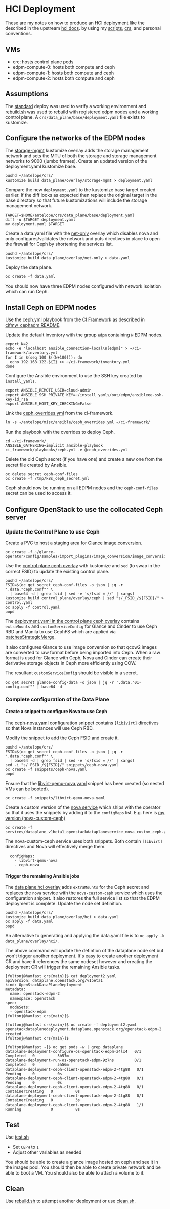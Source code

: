 # HCI Deployment

These are my notes on how to produce an HCI deployment like the
described in the upstream
[hci docs](https://github.com/openstack-k8s-operators/docs/blob/main/hci.md).
by using my [scripts](../scripts), [crs](../crs), and personal
conventions.

## VMs

- crc: hosts control plane pods
- edpm-compute-0: hosts both compute and ceph
- edpm-compute-1: hosts both compute and ceph
- edpm-compute-2: hosts both compute and ceph

## Assumptions

The [standard](standard.md) deploy was used to verify a working
environment and [rebuild.sh](../scripts/rebuild.sh) was used to
rebuild with registered edpm nodes and a working control plane.
A `crs/data_plane/base/deployment.yaml` file exists to kustomize.

## Configure the networks of the EDPM nodes

The [storage-mgmt](../crs/data_plane/overlay/storage-mgmt) kustomize
overlay adds the storage management network and sets the MTU of both
the storage and storage management networks to 9000 (jumbo frames).
Create an updated version of the deployment.yaml kustomize base.
```
pushd ~/antelope/crs/
kustomize build data_plane/overlay/storage-mgmt > deployment.yaml
```
Compare the new `deployment.yaml` to the kustomize base target created
earlier. If the diff looks as expected then replace the original
target in the base directory so that future kustomizations will
include the storage management network.
```
TARGET=$HOME/antelope/crs/data_plane/base/deployment.yaml
diff -u $TARGET deployment.yaml
mv deployment.yaml $TARGET
```
Create a data.yaml file with the
[net-only](../crs/data_plane/overlay/net-only)
overlay which disables nova and only configures/validates the network
and puts directives in place to open the firewall for Ceph
by shortening the services list.
```
pushd ~/antelope/crs/
kustomize build data_plane/overlay/net-only > data.yaml
```
Deploy the data plane.
```
oc create -f data.yaml
```
You should now have three EDPM nodes configured with network isolation
which can run Ceph.

## Install Ceph on EDPM nodes

Use the
[ceph.yml](https://github.com/openstack-k8s-operators/ci-framework/blob/main/ci_framework/playbooks/ceph.yml) playbook
from the
[CI Framework](https://github.com/openstack-k8s-operators/ci-framework)
as described in
[cifmw_cephadm README](https://github.com/openstack-k8s-operators/ci-framework/blob/main/ci_framework/roles/cifmw_cephadm/README.md).

Update the default inventory with the group `edpm` containing `N` EDPM
nodes.
```
export N=2
echo -e "localhost ansible_connection=local\n[edpm]" > ~/ci-framework/inventory.yml
for I in $(seq 100 $((N+100))); do
  echo 192.168.122.${I} >> ~/ci-framework/inventory.yml
done
```
Configure the Ansible environment to use the SSH key created by `install_yamls`.
```
export ANSIBLE_REMOTE_USER=cloud-admin
export ANSIBLE_SSH_PRIVATE_KEY=~/install_yamls/out/edpm/ansibleee-ssh-key-id_rsa
export ANSIBLE_HOST_KEY_CHECKING=False
```
Link the [ceph_overrides.yml](../misc/ansible/ceph_overrides.yml) from
the ci-framework.
```
ln -s ~/antelope/misc/ansible/ceph_overrides.yml ~/ci-framework/
```
Run the playbook with the overrides to deploy Ceph.
```
cd ~/ci-framework/
ANSIBLE_GATHERING=implicit ansible-playbook ci_framework/playbooks/ceph.yml -e @ceph_overrides.yml
```
Delete the old Ceph secret (if you have one) and create a new one from
the secret file created by Ansible.
```
oc delete secret ceph-conf-files
oc create -f /tmp/k8s_ceph_secret.yml
```
Ceph should now be running on all EDPM nodes and the `ceph-conf-files`
secret can be used to access it.

## Configure OpenStack to use the collocated Ceph server

### Update the Control Plane to use Ceph

Create a PVC to host a staging area for [Glance image conversion](https://github.com/openstack-k8s-operators/glance-operator/tree/main/config/samples/import_plugins#enable-image-conversion-plugin).
```
oc create -f ~/glance-operator/config/samples/import_plugins/image_conversion/image_conversion_pvc.yaml
```

Use the [control plane ceph overlay](../crs/control_plane/overlay/ceph)
with kustomize and `sed` (to swap in the correct FSID) to update the
existing control plane.

```
pushd ~/antelope/crs/
FSID=$(oc get secret ceph-conf-files -o json | jq -r '.data."ceph.conf"' \
  | base64 -d | grep fsid | sed -e 's/fsid = //' | xargs)
kustomize build control_plane/overlay/ceph | sed "s/_FSID_/${FSID}/" > control.yaml
oc apply -f control.yaml
popd
```

The [deployment.yaml in the control plane ceph overlay](../crs/control_plane/overlay/ceph/deployment.yaml)
contains `extraMounts` and `customServiceConfig` for Glance and Cinder
to use Ceph RBD and Manila to use CephFS which are applied via
[patchesStrategicMerge](https://kubectl.docs.kubernetes.io/references/kustomize/builtins/#_patchesstrategicmerge_).

It also configures Glance to use image conversion so that qcow2 images
are converted to raw format before being imported into Ceph. When a
raw format is used for Glance with Ceph, Nova and Cinder can create
their derivative storage objects in Ceph more efficiently using COW.

The resultant `customServiceConfig` should be visible in a secret.
```
oc get secret glance-config-data -o json | jq -r '.data."01-config.conf"' | base64 -d
```

### Complete configuration of the Data Plane

#### Create a snippet to configure Nova to use Ceph

The [ceph-nova.yaml](../crs/snippets/ceph-nova.yaml) configuration
snippet contains `[libivirt]` directives so that Nova instances
will use Ceph RBD.

Modify the snippet to add the Ceph FSID and create it.
```
pushd ~/antelope/crs/
FSID=$(oc get secret ceph-conf-files -o json | jq -r '.data."ceph.conf"' \
  | base64 -d | grep fsid | sed -e 's/fsid = //' | xargs)
sed -i "s/_FSID_/${FSID}/" snippets/ceph-nova.yaml
oc create -f snippets/ceph-nova.yaml
popd
```

Ensure that the
[libvirt-qemu-nova.yaml](../crs/snippets/libvirt-qemu-nova.yaml)
snippet has been created (so nested VMs can be booted).
```
oc create -f snippets/libvirt-qemu-nova.yaml
```

Create a custom version of the
[nova service](https://github.com/openstack-k8s-operators/dataplane-operator/blob/main/config/services/dataplane_v1beta1_openstackdataplaneservice_nova.yaml)
which ships with the operator so that it uses the snippets by
adding it to the `configMaps` list. E.g. here is
[my version (nova-custom-ceph)](../crs/services/dataplane_v1beta1_openstackdataplaneservice_nova_custom_ceph.yaml)
```
oc create -f services/dataplane_v1beta1_openstackdataplaneservice_nova_custom_ceph.yaml
```
The nova-custom-ceph service uses both snippets. Both contain
`[libvirt]` directives and Nova will effectively merge them.
```
  configMaps:
    - libvirt-qemu-nova
    - ceph-nova
```

#### Trigger the remaining Ansible jobs

The [data plane hci overlay](../crs/data_plane/overlay/hci) adds
`extraMounts` for the Ceph secret and replaces the `nova` service with
the `nova-custom-ceph` service which uses the configuration snippet.
It also restores the full service list so that the EDPM deployment is
complete. Update the node set definition.

```
pushd ~/antelope/crs/
kustomize build data_plane/overlay/hci > data.yaml
oc apply -f data.yaml
popd
```

An alternative to generating and applying the data.yaml file is to
`oc apply -k data_plane/overlay/hci/`.

The above command will update the defintion of the dataplane node
set but won't trigger another deployment. It's easy to create another
deployment CR and have it references the same nodeset however and
creating the deployment CR will trigger the remaining Ansible tasks.

```
[fultonj@hamfast crs{main}]$ cat deployment2.yaml
apiVersion: dataplane.openstack.org/v1beta1
kind: OpenStackDataPlaneDeployment
metadata:
  name: openstack-edpm-2
  namespace: openstack
spec:
  nodeSets:
  - openstack-edpm
[fultonj@hamfast crs{main}]$
```

```
[fultonj@hamfast crs{main}]$ oc create -f deployment2.yaml
openstackdataplanedeployment.dataplane.openstack.org/openstack-edpm-2 created
[fultonj@hamfast crs{main}]$
```

```
[fultonj@hamfast ~]$ oc get pods -w | grep dataplane
dataplane-deployment-configure-os-openstack-edpm-z4lx4   0/1     Completed   0          5h57m
dataplane-deployment-run-os-openstack-edpm-9z7ns         0/1     Completed   0          5h56m
dataplane-deployment-ceph-client-openstack-edpm-2-4tg88   0/1     Pending     0          0s
dataplane-deployment-ceph-client-openstack-edpm-2-4tg88   0/1     Pending     0          0s
dataplane-deployment-ceph-client-openstack-edpm-2-4tg88   0/1     ContainerCreating   0          0s
dataplane-deployment-ceph-client-openstack-edpm-2-4tg88   0/1     ContainerCreating   0          3s
dataplane-deployment-ceph-client-openstack-edpm-2-4tg88   1/1     Running             0          8s
```

## Test

Use [test.sh](../scripts/test.sh)

- Set `CEPH` to `1`
- Adjust other variables as needed

You should be able to create a glance image hosted on ceph and see it
in the images pool. You should then be able to create private network
and be able to boot a VM. You should also be able to attach a volume
to it.

## Clean

Use [rebuild.sh](../scripts/rebuild.sh) to attempt another deployment
or use [clean.sh](../scripts/clean.sh).
